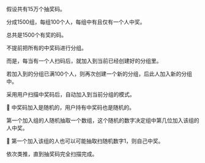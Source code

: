 假设共有15万个抽奖码。

分成1500组，每组100个人，每组中有且仅有一个人中奖。

总共是1500个有奖的码。


不提前把所有的中奖码进行分组。

而是，每当有一个人扫码后，就加入到当前已经创建好的分组里。

若加入到的分组已满100个人，则再次创建一个新的分组，后此人加入新的分组中。


采用用户扫描中奖码后，自动加入到当前分组的模式。

🌟 中奖码加入是随机的，用户持有中奖码也是随机的。

第一个加入组的人随机抽取一个数组，这个随机的数字决定组中第几位加入该组的人中奖。

🌟 第一个加入该组的人也可以可能抽取扫随机数字1，则自己中奖。

依次类推，直到抽奖码完全扫描完成。

